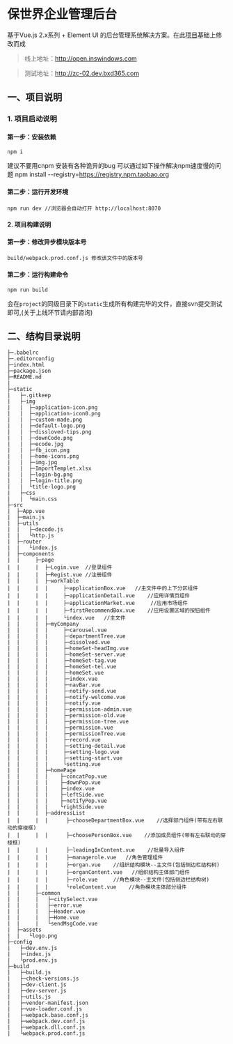# 保世界企业管理后台 #
基于Vue.js 2.x系列 + Element UI 的后台管理系统解决方案。在此[项目](http://blog.gdfengshuo.com/example/work/)基础上修改而成

>线上地址：http://open.inswindows.com 

>测试地址：http://zc-02.dev.bxd365.com
## 一、项目说明

### 1. 项目启动说明
#### 第一步：安装依赖

	npm i
建议不要用cnpm  安装有各种诡异的bug 可以通过如下操作解决npm速度慢的问题 npm install --registry=https://registry.npm.taobao.org
#### 第二步：运行开发环境

	npm run dev //浏览器会自动打开 http://localhost:8070

#### 2. 项目构建说明

#### 第一步：修改异步模块版本号

	build/webpack.prod.conf.js 修改该文件中的版本号
#### 第二步：运行构建命令

	npm run build
会在`project`的同级目录下的`static`生成所有构建完毕的文件，直接svn提交测试即可,(关于上线环节请内部咨询)

## 二、结构目录说明

    ├─.babelrc
	├─.editorconfig
	├─index.html
	├─package.json
	├─README.md
	|
	├─static
	|   ├─.gitkeep
	|   ├─img
	|   |  ├─application-icon.png
	|   |  ├─application-icon0.png
	|   |  ├─custom-made.png
	|   |  ├─default-logo.png
	|   |  ├─dissloved-tips.png
	|   |  ├─downCode.png
	|   |  ├─ecode.jpg
	|   |  ├─fb_icon.png
	|   |  ├─home-icons.png
	|   |  ├─img.jpg
	|   |  ├─ImportTemplet.xlsx
	|   |  ├─login-bg.png
	|   |  ├─login-title.png
	|   |  └title-logo.png
	|   ├─css
	|   |  └main.css
	├─src
	|  ├─App.vue
	|  ├─main.js
	|  ├─utils
	|  |   ├─decode.js
	|  |   └http.js
	|  ├─router
	|  |   └index.js
	|  ├─components
	|  |     ├─page
	|  |     |  ├─Login.vue  //登录组件
	|  |     |  ├─Regist.vue //注册组件
	|  |     |  ├─workTable
	|  |     |  |     ├─applicationBox.vue   //主文件中的上下分区组件
	|  |     |  |     ├─applicationDetail.vue    //应用详情页组件
	|  |     |  |     ├─applicationMarket.vue     //应用市场组件
	|  |     |  |     ├─firstRecommendBox.vue    //应用设置区域的按钮组件
	|  |     |  |     └index.vue   //主文件
	|  |     |  ├─myCompany
	|  |     |  |     ├─carousel.vue 
	|  |     |  |     ├─departmentTree.vue
	|  |     |  |     ├─dissolved.vue
	|  |     |  |     ├─homeSet-headImg.vue
	|  |     |  |     ├─homeSet-server.vue
	|  |     |  |     ├─homeSet-tag.vue
	|  |     |  |     ├─homeSet-tel.vue
	|  |     |  |     ├─homeSet.vue
	|  |     |  |     ├─index.vue
	|  |     |  |     ├─navBar.vue
	|  |     |  |     ├─notify-send.vue
	|  |     |  |     ├─notify-welcome.vue
	|  |     |  |     ├─notify.vue
	|  |     |  |     ├─permission-admin.vue
	|  |     |  |     ├─permission-old.vue
	|  |     |  |     ├─permission-tree.vue
	|  |     |  |     ├─permission.vue
	|  |     |  |     ├─permissionTree.vue
	|  |     |  |     ├─record.vue
	|  |     |  |     ├─setting-detail.vue
	|  |     |  |     ├─setting-logo.vue
	|  |     |  |     ├─setting-start.vue
	|  |     |  |     └setting.vue
	|  |     |  ├─homePage
	|  |     |  |    ├─concatPop.vue
	|  |     |  |    ├─downPop.vue
	|  |     |  |    ├─index.vue
	|  |     |  |    ├─leftSide.vue
	|  |     |  |    ├─notifyPop.vue
	|  |     |  |    └rightSide.vue
	|  |     |  ├─addressList
	|  |     |  |      ├─chooseDepartmentBox.vue    //选择部门组件(带有左右联动的穿梭框)
	|  |     |  |      ├─choosePersonBox.vue    //添加成员组件(带有左右联动的穿梭框)
	|  |     |  |      ├─leadingInContent.vue    //批量导入组件
	|  |     |  |      ├─managerole.vue   //角色管理组件
	|  |     |  |      ├─organ.vue    //组织结构模块--主文件(包括侧边栏结构树)
	|  |     |  |      ├─organContent.vue   //组织结构主体部门组件
	|  |     |  |      ├─role.vue     //角色模块--主文件(包括侧边栏结构树)
	|  |     |  |      └roleContent.vue    //角色模块主体部分组件
	|  |     ├─common
	|  |     |   ├─citySelect.vue
	|  |     |   ├─error.vue
	|  |     |   ├─Header.vue
	|  |     |   ├─Home.vue
	|  |     |   └sendMsgCode.vue
	|  ├─assets
	|  |   └logo.png
	├─config
	|   ├─dev.env.js
	|   ├─index.js
	|   └prod.env.js
	├─build
	|   ├─build.js
	|   ├─check-versions.js
	|   ├─dev-client.js
	|   ├─dev-server.js
	|   ├─utils.js
	|   ├─vendor-manifest.json
	|   ├─vue-loader.conf.js
	|   ├─webpack.base.conf.js
	|   ├─webpack.dev.conf.js
	|   ├─webpack.dll.conf.js
	|   └webpack.prod.conf.js


